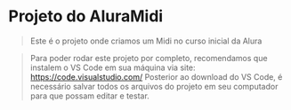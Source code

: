 <h1>Projeto do AluraMidi</h1>

>Este é o projeto onde criamos um Midi no curso inicial da Alura

>Para poder rodar este projeto por completo, recomendamos que instalem o VS Code em sua máquina via site: https://code.visualstudio.com/
>Posterior ao download do VS Code, é necessário salvar todos os arquivos do projeto em seu computador para que possam editar e testar.

